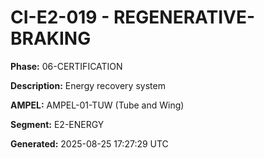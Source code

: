 # CI-E2-019 - REGENERATIVE-BRAKING

**Phase:** 06-CERTIFICATION

**Description:** Energy recovery system

**AMPEL:** AMPEL-01-TUW (Tube and Wing)

**Segment:** E2-ENERGY

**Generated:** 2025-08-25 17:27:29 UTC
